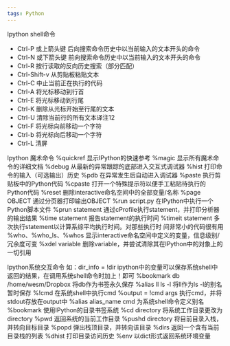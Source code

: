 ```yaml
---
tags: Python
---
```


Ipython shell命令

- Ctrl-P 或上箭头键 后向搜索命令历史中以当前输入的文本开头的命令
- Ctrl-N 或下箭头键 前向搜索命令历史中以当前输入的文本开头的命令
- Ctrl-R 按行读取的反向历史搜索（部分匹配）
- Ctrl-Shift-v 从剪贴板粘贴文本
- Ctrl-C 中止当前正在执行的代码
- Ctrl-A 将光标移动到行首
- Ctrl-E 将光标移动到行尾
- Ctrl-K 删除从光标开始至行尾的文本
- Ctrl-U 清除当前行的所有文本译注12
- Ctrl-F 将光标向前移动一个字符
- Ctrl-b 将光标向后移动一个字符
- Ctrl-L 清屏

Ipython 魔术命令
%quickref 显示IPython的快速参考
%magic 显示所有魔术命令的详细文档
%debug 从最新的异常跟踪的底部进入交互式调试器
%hist 打印命令的输入（可选输出）历史
%pdb 在异常发生后自动进入调试器
%paste 执行剪贴板中的Python代码
%cpaste 打开一个特殊提示符以便手工粘贴待执行的Python代码
%reset 删除interactive命名空间中的全部变量/名称
%page OBJECT 通过分页器打印输出OBJECT
%run script.py 在IPython中执行一个Python脚本文件
%prun statement 通过cProfile执行statement，并打印分析器的输出结果
%time statement 报告statement的执行时间
%timeit statement 多次执行statement以计算系综平均执行时间。对那些执行时 间非常小的代码很有用
%who、%who_ls、%whos 显示interactive命名空间中定义的变量，信息级别/冗余度可变
%xdel variable 删除variable，并尝试清除其在IPython中的对象上的一切引用

Ipython系统交互命令
如：dir_info = !dir ipython中的变量可以保存系统shell中返回的结果，在调用系统shell命令时加上！即可
%bookmark db /home/wesm/Dropbox 将db作为书签永久保存
%alias ll ls -l 将ll作为ls -l的别名暂时保存
%!cmd 在系统shell中执行cmd
%output = !cmd args 执行cmd，并将stdout存放在output中
%alias alias_name cmd 为系统shell命令定义别名
%bookmark 使用IPython的目录书签系统
%cd directory 将系统工作目录更改为directory
%pwd 返回系统的当前工作目录
%pushd directory 将目前目录入栈，并转向目标目录
%popd 弹出栈顶目录，并转向该目录
%dirs 返回一个含有当前目录栈的列表
%dhist 打印目录访问历史
%env 以dict形式返回系统环境变量

